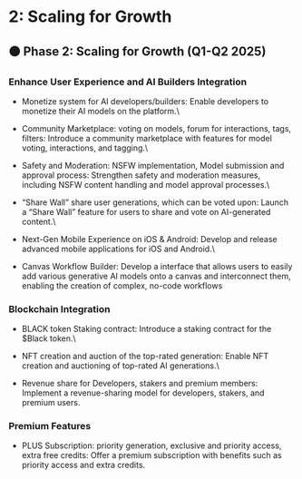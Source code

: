 # 2: Scaling for Growth

## 🟠 Phase 2: Scaling for Growth (Q1-Q2 2025) <a href="#id-4iylrwe" id="id-4iylrwe"></a>

### Enhance User Experience and AI Builders Integration <a href="#id-2y3w247" id="id-2y3w247"></a>

* Monetize system for AI developers/builders: Enable developers to monetize their AI models on the platform.\

* Community Marketplace: voting on models, forum for interactions, tags, filters: Introduce a community marketplace with features for model voting, interactions, and tagging.\

* Safety and Moderation: NSFW implementation, Model submission and approval process: Strengthen safety and moderation measures, including NSFW content handling and model approval processes.\

* “Share Wall” share user generations, which can be voted upon: Launch a “Share Wall” feature for users to share and vote on AI-generated content.\

* Next-Gen Mobile Experience on iOS & Android: Develop and release advanced mobile applications for iOS and Android.\

* Canvas Workflow Builder: Develop a interface that allows users to easily add various generative AI models onto a canvas and interconnect them, enabling the creation of complex, no-code workflows

### Blockchain Integration <a href="#id-1d96cc0" id="id-1d96cc0"></a>

* BLACK token Staking contract: Introduce a staking contract for the $Black token.\

* NFT creation and auction of the top-rated generation: Enable NFT creation and auctioning of top-rated AI generations.\

* Revenue share for Developers, stakers and premium members: Implement a revenue-sharing model for developers, stakers, and premium users.

### Premium Features

* PLUS Subscription: priority generation, exclusive and priority access, extra free credits: Offer a premium subscription with benefits such as priority access and extra credits.
